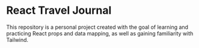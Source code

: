 # React Travel Journal
This repository is a personal project created with the goal of learning and practicing React props and data mapping, as well as gaining familiarity with Tailwind. 

